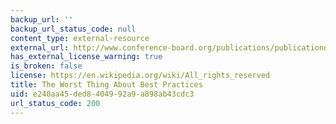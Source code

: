 ```yaml
---
backup_url: ''
backup_url_status_code: null
content_type: external-resource
external_url: http://www.conference-board.org/publications/publicationdetail.cfm?publicationid=2101
has_external_license_warning: true
is_broken: false
license: https://en.wikipedia.org/wiki/All_rights_reserved
title: The Worst Thing About Best Practices
uid: e240aa45-ded8-4049-92a9-a898ab43cdc3
url_status_code: 200
---
```

